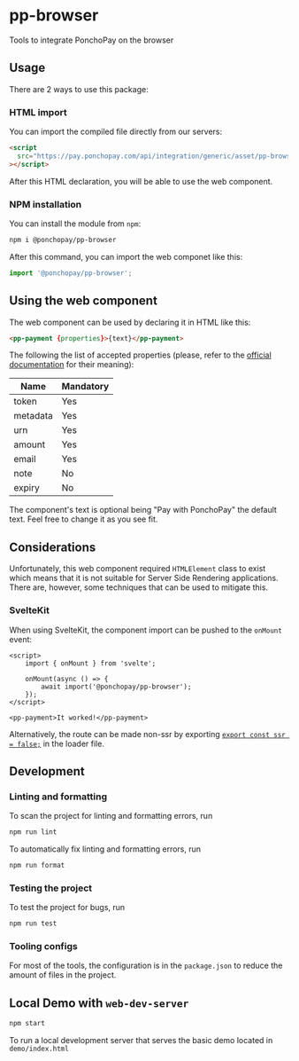 # pp-browser

Tools to integrate PonchoPay on the browser

## Usage

There are 2 ways to use this package:

### HTML import

You can import the compiled file directly from our servers:

```html
<script
  src="https://pay.ponchopay.com/api/integration/generic/asset/pp-browser.<version>.min.js"
></script>
```

After this HTML declaration, you will be able to use the web component.

### NPM installation

You can install the module from `npm`:

```bash
npm i @ponchopay/pp-browser
```

After this command, you can import the web componet like this:

```js
import '@ponchopay/pp-browser';
```

## Using the web component

The web component can be used by declaring it in HTML like this:

```html
<pp-payment {properties}>{text}</pp-payment>
```

The following the list of accepted properties (please, refer to the [official documentation](https://pay.ponchopay.com/api/docs) for their meaning):

| Name     | Mandatory |
| -------- | --------- |
| token    | Yes       |
| metadata | Yes       |
| urn      | Yes       |
| amount   | Yes       |
| email    | Yes       |
| note     | No        |
| expiry   | No        |

The component's text is optional being "Pay with PonchoPay" the default text. Feel free to change it as you see fit.

## Considerations

Unfortunately, this web component required `HTMLElement` class to exist which means that it is not suitable for Server Side Rendering applications.
There are, however, some techniques that can be used to mitigate this.

### SvelteKit

When using SvelteKit, the component import can be pushed to the `onMount` event:

```svelte
<script>
	import { onMount } from 'svelte';

	onMount(async () => {
		await import('@ponchopay/pp-browser');
	});
</script>

<pp-payment>It worked!</pp-payment>
```

Alternatively, the route can be made non-ssr by exporting [`export const ssr = false;`](https://kit.svelte.dev/docs/page-options#ssr) in the loader file.

## Development

### Linting and formatting

To scan the project for linting and formatting errors, run

```bash
npm run lint
```

To automatically fix linting and formatting errors, run

```bash
npm run format
```

### Testing the project

To test the project for bugs, run

```bash
npm run test
```

### Tooling configs

For most of the tools, the configuration is in the `package.json` to reduce the amount of files in the project.

## Local Demo with `web-dev-server`

```bash
npm start
```

To run a local development server that serves the basic demo located in `demo/index.html`
